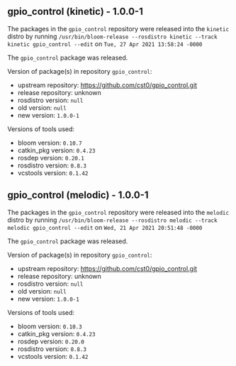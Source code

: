 ## gpio_control (kinetic) - 1.0.0-1

The packages in the `gpio_control` repository were released into the `kinetic` distro by running `/usr/bin/bloom-release --rosdistro kinetic --track kinetic gpio_control --edit` on `Tue, 27 Apr 2021 13:58:24 -0000`

The `gpio_control` package was released.

Version of package(s) in repository `gpio_control`:

- upstream repository: https://github.com/cst0/gpio_control.git
- release repository: unknown
- rosdistro version: `null`
- old version: `null`
- new version: `1.0.0-1`

Versions of tools used:

- bloom version: `0.10.7`
- catkin_pkg version: `0.4.23`
- rosdep version: `0.20.1`
- rosdistro version: `0.8.3`
- vcstools version: `0.1.42`


## gpio_control (melodic) - 1.0.0-1

The packages in the `gpio_control` repository were released into the `melodic` distro by running `/usr/bin/bloom-release --rosdistro melodic --track melodic gpio_control --edit` on `Wed, 21 Apr 2021 20:51:48 -0000`

The `gpio_control` package was released.

Version of package(s) in repository `gpio_control`:

- upstream repository: https://github.com/cst0/gpio_control.git
- release repository: unknown
- rosdistro version: `null`
- old version: `null`
- new version: `1.0.0-1`

Versions of tools used:

- bloom version: `0.10.3`
- catkin_pkg version: `0.4.23`
- rosdep version: `0.20.0`
- rosdistro version: `0.8.3`
- vcstools version: `0.1.42`


